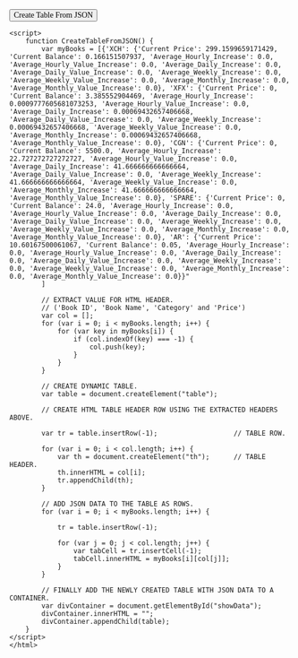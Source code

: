 <html>
    <head>
        <title>Convert JSON Data to HTML Table</title>
        <style>
            th, td, p, input {
                font:14px Verdana;
            }
            table, th, td 
            {
                border: solid 1px #DDD;
                border-collapse: collapse;
                padding: 2px 3px;
                text-align: center;
            }
            th {
                font-weight:bold;
            }
        </style>
    </head>
    <body>
        <input type="button" onclick="CreateTableFromJSON()" value="Create Table From JSON" />
        <p id="showData"></p>
    </body>
    
    <script>
        function CreateTableFromJSON() {
            var myBooks = [{'XCH': {'Current Price': 299.1599659171429, 'Current Balance': 0.166151507937, 'Average_Hourly_Increase': 0.0, 'Average_Hourly_Value_Increase': 0.0, 'Average_Daily_Increase': 0.0, 'Average_Daily_Value_Increase': 0.0, 'Average_Weekly_Increase': 0.0, 'Average_Weekly_Value_Increase': 0.0, 'Average_Monthly_Increase': 0.0, 'Average_Monthly_Value_Increase': 0.0}, 'XFX': {'Current Price': 0, 'Current Balance': 3.385552904469, 'Average_Hourly_Increase': 0.0009777605681073253, 'Average_Hourly_Value_Increase': 0.0, 'Average_Daily_Increase': 0.00069432657406668, 'Average_Daily_Value_Increase': 0.0, 'Average_Weekly_Increase': 0.00069432657406668, 'Average_Weekly_Value_Increase': 0.0, 'Average_Monthly_Increase': 0.00069432657406668, 'Average_Monthly_Value_Increase': 0.0}, 'CGN': {'Current Price': 0, 'Current Balance': 5500.0, 'Average_Hourly_Increase': 22.727272727272727, 'Average_Hourly_Value_Increase': 0.0, 'Average_Daily_Increase': 41.666666666666664, 'Average_Daily_Value_Increase': 0.0, 'Average_Weekly_Increase': 41.666666666666664, 'Average_Weekly_Value_Increase': 0.0, 'Average_Monthly_Increase': 41.666666666666664, 'Average_Monthly_Value_Increase': 0.0}, 'SPARE': {'Current Price': 0, 'Current Balance': 24.0, 'Average_Hourly_Increase': 0.0, 'Average_Hourly_Value_Increase': 0.0, 'Average_Daily_Increase': 0.0, 'Average_Daily_Value_Increase': 0.0, 'Average_Weekly_Increase': 0.0, 'Average_Weekly_Value_Increase': 0.0, 'Average_Monthly_Increase': 0.0, 'Average_Monthly_Value_Increase': 0.0}, 'AR': {'Current Price': 10.60167500061067, 'Current Balance': 0.05, 'Average_Hourly_Increase': 0.0, 'Average_Hourly_Value_Increase': 0.0, 'Average_Daily_Increase': 0.0, 'Average_Daily_Value_Increase': 0.0, 'Average_Weekly_Increase': 0.0, 'Average_Weekly_Value_Increase': 0.0, 'Average_Monthly_Increase': 0.0, 'Average_Monthly_Value_Increase': 0.0}}"
            ]
    
            // EXTRACT VALUE FOR HTML HEADER. 
            // ('Book ID', 'Book Name', 'Category' and 'Price')
            var col = [];
            for (var i = 0; i < myBooks.length; i++) {
                for (var key in myBooks[i]) {
                    if (col.indexOf(key) === -1) {
                        col.push(key);
                    }
                }
            }
    
            // CREATE DYNAMIC TABLE.
            var table = document.createElement("table");
    
            // CREATE HTML TABLE HEADER ROW USING THE EXTRACTED HEADERS ABOVE.
    
            var tr = table.insertRow(-1);                   // TABLE ROW.
    
            for (var i = 0; i < col.length; i++) {
                var th = document.createElement("th");      // TABLE HEADER.
                th.innerHTML = col[i];
                tr.appendChild(th);
            }
    
            // ADD JSON DATA TO THE TABLE AS ROWS.
            for (var i = 0; i < myBooks.length; i++) {
    
                tr = table.insertRow(-1);
    
                for (var j = 0; j < col.length; j++) {
                    var tabCell = tr.insertCell(-1);
                    tabCell.innerHTML = myBooks[i][col[j]];
                }
            }
    
            // FINALLY ADD THE NEWLY CREATED TABLE WITH JSON DATA TO A CONTAINER.
            var divContainer = document.getElementById("showData");
            divContainer.innerHTML = "";
            divContainer.appendChild(table);
        }
    </script>
    </html>